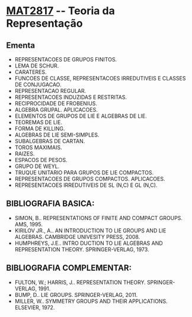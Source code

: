 # [MAT2817](https://www.puc-rio.br/ferramentas/ementas/ementa.aspx?cd=MAT2817) -- Teoria da Representação

## Ementa
- REPRESENTACOES DE GRUPOS FINITOS.
- LEMA DE SCHUR. 
- CARATERES. 
- FUNCOES DE CLASSE, REPRESENTACOES IRREDUTIVEIS E CLASSES DE CONJUGACAO.
- REPRESENTACAO REGULAR.
- REPRESENTACOES INDUZIDAS E RESTRITAS.
- RECIPROCIDADE DE FROBENIUS.
- ALGEBRA GRUPAL. APLICACOES.
- ELEMENTOS DE GRUPOS DE LIE E ALGEBRAS DE LIE.
- TEOREMAS DE LIE.
- FORMA DE KILLING.
- ALGEBRAS DE LIE SEMI-SIMPLES.
- SUBALGEBRAS DE CARTAN.
- TOROS MAXIMAIS.
- RAIZES.
- ESPACOS DE PESOS.
- GRUPO DE WEYL.
- TRUQUE UNITARIO PARA GRUPOS DE LIE COMPACTOS.
- REPRESENTACOES DE GRUPOS COMPACTOS. APLICACOES.
- REPRESENTACOES IRREDUTIVEIS DE SL (N,C) E GL (N,C). 

## BIBLIOGRAFIA BASICA: 
- SIMON, B.. REPRESENTATIONS OF FINITE AND COMPACT GROUPS. AMS, 1995.
- KIRILOV JR., A.. AN INTRODUCTION TO LIE GROUPS AND LIE ALGEBRAS. CAMBRIDGE UNIVESITY PRESS, 2008.
- HUMPHREYS, J.E.. INTRO DUCTION TO LIE ALGEBRAS AND REPRESENTATION THEORY. SPRINGER-VERLAG, 1973. 

## BIBLIOGRAFIA COMPLEMENTAR: 
- FULTON, W.; HARRIS, J.. REPRESENTATION THEORY. SPRINGER-VERLAG, 1991.
- BUMP, D.. LIE GROUPS. SPRINGER-VERLAG, 2011.
- MILLER, W.. SYMMETRY GROUPS AND THEIR APPLICATIONS. ELSEVIER, 1972.

